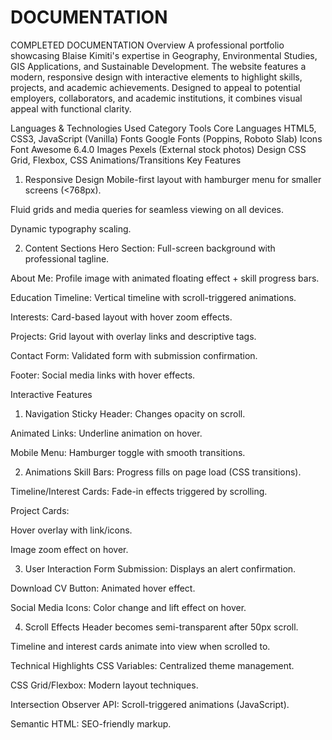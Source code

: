 # DOCUMENTATION
COMPLETED DOCUMENTATION
Overview
A professional portfolio showcasing Blaise Kimiti's expertise in Geography, Environmental Studies, GIS Applications, and Sustainable Development. The website features a modern, responsive design with interactive elements to highlight skills, projects, and academic achievements. Designed to appeal to potential employers, collaborators, and academic institutions, it combines visual appeal with functional clarity.

Languages & Technologies Used
Category	Tools
Core Languages	HTML5, CSS3, JavaScript (Vanilla)
Fonts	Google Fonts (Poppins, Roboto Slab)
Icons	Font Awesome 6.4.0
Images	Pexels (External stock photos)
Design	CSS Grid, Flexbox, CSS Animations/Transitions
Key Features
1. Responsive Design
Mobile-first layout with hamburger menu for smaller screens (<768px).

Fluid grids and media queries for seamless viewing on all devices.

Dynamic typography scaling.

2. Content Sections
Hero Section: Full-screen background with professional tagline.

About Me: Profile image with animated floating effect + skill progress bars.

Education Timeline: Vertical timeline with scroll-triggered animations.

Interests: Card-based layout with hover zoom effects.

Projects: Grid layout with overlay links and descriptive tags.

Contact Form: Validated form with submission confirmation.

Footer: Social media links with hover effects.


Interactive Features
1. Navigation
Sticky Header: Changes opacity on scroll.

Animated Links: Underline animation on hover.

Mobile Menu: Hamburger toggle with smooth transitions.

2. Animations
Skill Bars: Progress fills on page load (CSS transitions).

Timeline/Interest Cards: Fade-in effects triggered by scrolling.

Project Cards:

Hover overlay with link/icons.

Image zoom effect on hover.

3. User Interaction
Form Submission: Displays an alert confirmation.

Download CV Button: Animated hover effect.

Social Media Icons: Color change and lift effect on hover.

4. Scroll Effects
Header becomes semi-transparent after 50px scroll.

Timeline and interest cards animate into view when scrolled to.

Technical Highlights
CSS Variables: Centralized theme management.

CSS Grid/Flexbox: Modern layout techniques.

Intersection Observer API: Scroll-triggered animations (JavaScript).

Semantic HTML: SEO-friendly markup.

